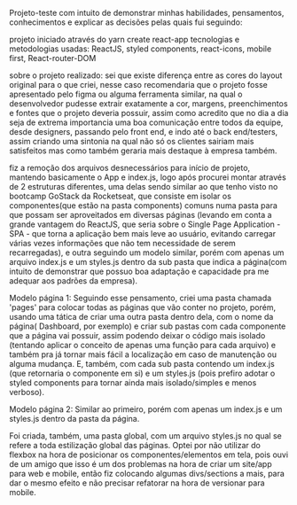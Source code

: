 Projeto-teste com intuito de demonstrar minhas habilidades, pensamentos, conhecimentos e explicar as decisões pelas quais fui seguindo:


projeto iniciado através do yarn create react-app
tecnologias e metodologias usadas:
    ReactJS,
    styled components,
    react-icons,
    mobile first,
    React-router-DOM



sobre o projeto realizado:
sei que existe diferença entre as cores do layout original para o que criei, nesse caso recomendaria que o projeto fosse apresentado pelo figma ou alguma ferramenta similar, na qual
o desenvolvedor pudesse extrair exatamente a cor, margens, preenchimentos e fontes que o projeto deveria possuir, assim como acredito que no dia a dia seja de extrema importancia uma boa comunicação entre todos da equipe,
desde designers, passando pelo front end, e indo até o back end/testers, assim criando uma sintonia na qual não só os clientes sairiam mais satisfeitos mas como também geraria mais
destaque à empresa também.

fiz a remoção dos arquivos desnecessários para início de projeto, mantendo basicamente o App e index.js, logo após procurei montar através de 2 estruturas diferentes, uma delas sendo similar ao que tenho visto no bootcamp GoStack da Rocketseat, que consiste em isolar os componentes(que estão na pasta components) comuns numa pasta para que possam ser aproveitados em diversas páginas (levando em conta a grande vantagem do ReactJS, que seria sobre o Single Page Application - SPA - que torna a aplicação bem mais leve
ao usuário, evitando carregar várias vezes informações que não tem necessidade de serem recarregadas), e outra seguindo um modelo similar, porém com apenas um arquivo index.js e um styles.js dentro da sub pasta que indica a página(com intuito de demonstrar que possuo boa adaptação e capacidade pra me adequar aos padrões da empresa).

Modelo página 1: Seguindo esse pensamento, criei uma pasta chamada 'pages' para colocar todas as páginas que vão conter no projeto, porém, usando uma tática de criar uma outra pasta dentro dela, com o nome da página( Dashboard, por exemplo) e criar sub pastas com cada componente que a página vai possuir, assim podendo deixar o código mais isolado (tentando aplicar o conceito de apenas uma função para cada arquivo) e também pra já tornar mais fácil a localização em caso de manutenção ou alguma mudança. E, também, com cada sub pasta contendo um index.js (que retornaria o componente em si) e um styles.js (pois prefiro adotar o styled components para tornar ainda mais isolado/simples e menos verboso).

Modelo página 2: Similar ao primeiro, porém com apenas um index.js e um styles.js dentro da pasta da página.

Foi criada, também, uma pasta global, com um arquivo styles.js no qual se refere a toda estilização global das páginas.
Optei por não utilizar do flexbox na hora de posicionar os componentes/elementos em tela, pois ouvi de um amigo que isso é um dos problemas na hora de criar um site/app para web e mobile, então fiz colocando algumas divs/sections a mais, para dar o mesmo efeito e não precisar refatorar na hora de versionar para mobile.



